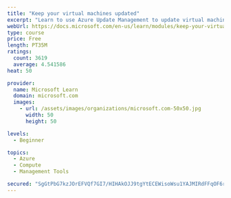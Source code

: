 ```yaml
---
title: "Keep your virtual machines updated"
excerpt: "Learn to use Azure Update Management to update virtual machines, verify agent connectivity, and use Azure Log Analytics in your cloud environment."
webUrl: https://docs.microsoft.com/en-us/learn/modules/keep-your-virtual-machines-updated/
type: course
price: Free
length: PT35M
ratings:
  count: 3619
  average: 4.541586
heat: 50

provider:
  name: Microsoft Learn
  domain: microsoft.com
  images:
    - url: /assets/images/organizations/microsoft.com-50x50.jpg
      width: 50
      height: 50

levels:
  - Beginner

topics:
  - Azure
  - Compute
  - Management Tools

secured: "SgGtPbG7kzJOrEFVQf7GI7/HIHAkOJJ9tgYtECEWisoWsu1YAJMIRdFFqOF6r5QwULxxbSAsQL/NN7uPqPJtdBNJ2Hnvtkvi1byDGgfmz47aexnFDuP3tI0BEq8L1FduHDKPBIKEMcqrWHMZID/z8pkptMIKkwXfpr95JK5rkH8oVrKKLOKrJUKx6vMIKgg2xmH+K82bZWL5vGU9bRgblIiCHWr1jdE5kH7MYKAFK8Ss3JpdX9UtOd1JK55ijmLfj8JlqRn95MwRdccLz3ALglec53ask/KMdaGuDufMu3mparyWQFJfDsO0NDkvnYP7MgDVP1RUGMLT1CqpYnzr29qB/vPGHzysdquv87L9ppjVaBRLbuDg1vmJ0YF51Z7B4SeaH2ufebLu55OCpLz5VwINaQMa3tTP7QfARU020CU=;a8okRksz3HeKTdy45YJ5EA=="
---
```


